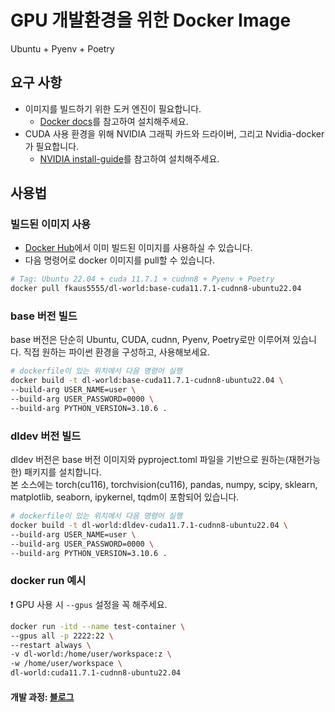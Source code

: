 # GPU 개발환경을 위한 Docker Image
Ubuntu + Pyenv + Poetry

## 요구 사항
- 이미지를 빌드하기 위한 도커 엔진이 필요합니다. 
  - [Docker docs](https://docs.docker.com/engine/install/ubuntu/)를 참고하여 설치해주세요.
- CUDA 사용 환경을 위해 NVIDIA 그래픽 카드와 드라이버, 그리고 Nvidia-docker가 필요합니다.
  - [NVIDIA install-guide](https://docs.nvidia.com/datacenter/cloud-native/container-toolkit/install-guide.html#docker)를 참고하여 설치해주세요.

## 사용법
### 빌드된 이미지 사용
- [Docker Hub]((https://hub.docker.com/r/fkaus5555/dl-world))에서 이미 빌드된 이미지를 사용하실 수 있습니다.
- 다음 명령어로 docker 이미지를 pull할 수 있습니다.
```bash
# Tag: Ubuntu 22.04 + cuda 11.7.1 + cudnn8 + Pyenv + Poetry
docker pull fkaus5555/dl-world:base-cuda11.7.1-cudnn8-ubuntu22.04
```

### base 버전 빌드
base 버전은 단순히 Ubuntu, CUDA, cudnn, Pyenv, Poetry로만 이루어져 있습니다. 
직접 원하는 파이썬 환경을 구성하고, 사용해보세요.
```bash
# dockerfile이 있는 위치에서 다음 명령어 실행
docker build -t dl-world:base-cuda11.7.1-cudnn8-ubuntu22.04 \
--build-arg USER_NAME=user \
--build-arg USER_PASSWORD=0000 \
--build-arg PYTHON_VERSION=3.10.6 .
```

### dldev 버전 빌드
dldev 버전은 base 버전 이미지와 pyproject.toml 파일을 기반으로 원하는(재현가능한) 패키지를 설치합니다.   
본 소스에는 torch(cu116), torchvision(cu116), pandas, numpy, scipy, sklearn, matplotlib, seaborn, ipykernel, tqdm이 포함되어 있습니다.
```bash
# dockerfile이 있는 위치에서 다음 명령어 실행
docker build -t dl-world:dldev-cuda11.7.1-cudnn8-ubuntu22.04 \
--build-arg USER_NAME=user \
--build-arg USER_PASSWORD=0000 \
--build-arg PYTHON_VERSION=3.10.6 .
```

### docker run 예시
❗️ GPU 사용 시 `--gpus` 설정을 꼭 해주세요.
```bash
docker run -itd --name test-container \
--gpus all -p 2222:22 \
--restart always \
-v dl-world:/home/user/workspace:z \
-w /home/user/workspace \
dl-world:cuda11.7.1-cudnn8-ubuntu22.04
```


#### 개발 과정: [블로그](https://velog.io/@whattsup_kim/GPU-%EA%B0%9C%EB%B0%9C%ED%99%98%EA%B2%BD-%EA%B5%AC%EC%B6%95%ED%95%98%EA%B8%B0-docker%EB%A5%BC-%ED%99%9C%EC%9A%A9%ED%95%98%EC%97%AC-%EA%B0%9C%EB%B0%9C%ED%99%98%EA%B2%BD-%ED%95%9C-%EB%B2%88%EC%97%90-%EA%B5%AC%EC%B6%95%ED%95%98%EA%B8%B0)
